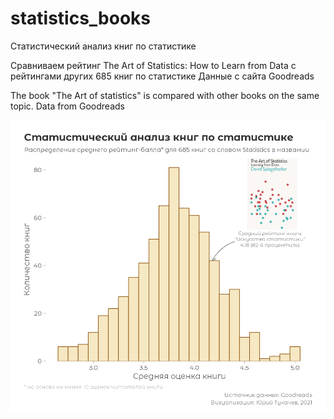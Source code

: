 # statistics_books

Статистический анализ книг по статистике

Сравниваем рейтинг The Art of Statistics: How to Learn from Data c рейтингами других 685 книг по статистике Данные с сайта Goodreads

The book "The Art of statistics" is compared with other books on the same topic. Data from Goodreads

![](images/books_ratings.png)
